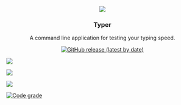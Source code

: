 <p align="center">
  <img src="https://cdn.discordapp.com/attachments/947092663914623016/994570642391302214/typer_logo.png" />
  <h3 align="center">Typer</h3>
  <p align="center">A command line application for testing your typing speed.</p>
</p>

<p align="center">
<a href="https://github.com/leo-arch/clifm/releases"><img alt="GitHub release (latest by date)" src="https://img.shields.io/github/v/release/leo-arch/clifm"></a>

<a href="https://github.com/alannxq/typer/blob/main/LICENSE"><img src="https://img.shields.io/github/license/alannxq/typer?color=red&style=flat"/></a>

<a><img src="https://img.shields.io/github/last-commit/alannxq/typer/main?color=blue&style=flat"/></a>

<a href="https://en.wikipedia.org/wiki/Privacy-invasive_software"><img src="https://img.shields.io/badge/privacy-✓-green?style=flat"/></a>

<a href="#"><img alt="Code grade" src="https://api.codiga.io/project/30518/status/svg"/></a>
</p>
